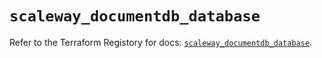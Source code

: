 # `scaleway_documentdb_database`

Refer to the Terraform Registory for docs: [`scaleway_documentdb_database`](https://registry.terraform.io/providers/scaleway/scaleway/2.39.0/docs/resources/documentdb_database).
